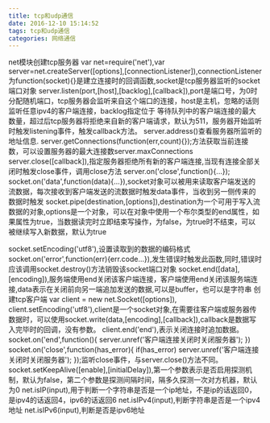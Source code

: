 ```yaml
---
title: tcp和udp通信
date: 2016-12-10 15:14:52
tags: tcp和udp通信
categories: 网络通信
---
```

net模块创建tcp服务器
var net=require('net'),var server=net.createServer([options],[connectionListener]),connectionListener为function(socket){}是建立连接时的回调函数,socket是tcp服务器监听的socket端口对象
server.listen(port,[host],[backlog],[callback]),port是端口号，为0时分配随机端口，tcp服务器会监听来自这个端口的连接，host是主机，忽略的话则监听任意ipv4的客户端连接，backlog指定位于
等待队列中的客户端连接的最大数量，超过后tcp服务器将拒绝来自新的客户端请求，默认为511，服务器开始监听时触发listening事件，触发callback方法。
server.address()查看服务器所监听的地址信息.
server.getConnections(function(err,count){});方法获取当前连接数，可以设置服务器的最大连接数server.maxConnections
server.close([callback]),指定服务器拒绝所有新的客户端连接,当现有连接全部关闭时触发close事件，调用close方法
server.on('close',function(){...});
socket.on('data',function(data){...}),socket对象可以被用来读取客户端发送的流数据，每次接收到客户端发送的流数据时触发data事件，当收到另一侧传来的数据时触发
socket.pipe(destination,[options]),destination为一个可用于写入流数据的对象,options是一个对象，可以在对象中使用一个布尔类型的end属性，如果属性为true，当数据读完时立即结束写操作，为false，为true时不结束，可以被继续写入新数据，默认为true
<!-- more -->
socket.setEncoding('utf8'),设置读取到的数据的编码格式
socket.on('error',function(err){err.code...}),发生错误时触发此函数,同时,错误时应该调用socket.destroy()方法销毁该socket端口对象
socket.end([data],[encoding]),服务端使用end关闭该客户端连接，客户端使用end关闭该服务端连接,data表示在关闭前向另一端追加发送的数据,可以是buffer，也可以是字符串
创建tcp客户端
var client = new net.Socket([options]),
client.setEncoding('utf8'),client是一个socket对象,在需要往客户端或服务器传数据时，可以使用socket.write(data,[encoding],[callback]),callback是数据写入完毕时的回调，没有参数。
client.end('end'),表示关闭连接时追加数据。
socket.on('end',function(){
	server.unref('客户端连接关闭时关闭服务器');
})
socket.on('close',function(has_error){
	if(has_error)
		server.unref('客户端连接关闭时关闭服务器');
});监听close事件，与server.close()方法不同。
socket.setKeepAlive([enable],[initialDelay]),第一个参数表示是否启用探测机制，默认为false，第二个参数是探测间隔时间，隔多久探测一次对方机器，默认为0
net.isIP(input),用于判断一个字符串是否是一个ip地址，不是ip的话返回0，是ipv4的话返回4，ipv6的话返回6
net.isIPv4(input),判断字符串是否是一个ipv4地址
net.isIPv6(input),判断是否是ipv6地址